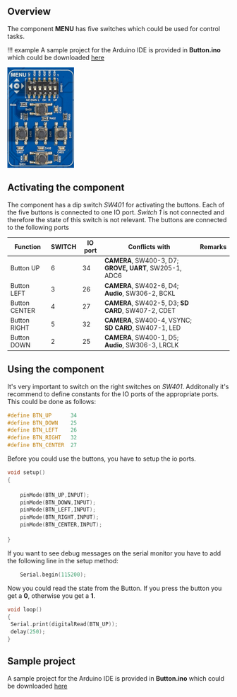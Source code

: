 ## Overview

The component **MENU** has five switches which could be used for control tasks.

!!! example
    A sample project for the Arduino IDE is provided in **Button.ino** which could be downloaded [here](../../source/esp32/Buttons/Buttons.ino)

<img src="/images/esp32/block_menu.png"  width="30%">

## Activating the component
The component has a dip switch *SW401* for activating the buttons. Each of the five buttons is connected to one IO port. *Switch 1* is not connected and therefore the state of this switch is not relevant. The buttons are connected to the following ports

|Function|SWITCH|IO port|Conflicts with|Remarks|
|------------------|----------|----------|----------|----------|
|Button UP|6|34|**CAMERA**, SW400-3, D7; **GROVE, UART**, SW205-1, ADC6
|Button LEFT|3|26|**CAMERA**, SW402-6, D4; **Audio**, SW306-2, BCKL
|Button CENTER|4|27|**CAMERA**, SW402-5, D3; **SD CARD**, SW407-2, CDET
|Button RIGHT|5|32|**CAMERA**, SW400-4, VSYNC; **SD CARD**, SW407-1, LED
|Button DOWN|2|25|**CAMERA**, SW400-1, D5; **Audio**, SW306-3, LRCLK


## Using the component

It's very important to switch on the right switches on *SW401*. Additonally it's recommend to define constants for the IO ports of the appropriate ports. This could be done as follows:

```c
#define BTN_UP      34
#define BTN_DOWN    25
#define BTN_LEFT    26
#define BTN_RIGHT   32
#define BTN_CENTER  27
```

Before you could use the buttons, you have to setup the io ports.

```c
void setup()
{

    pinMode(BTN_UP,INPUT);
    pinMode(BTN_DOWN,INPUT);
    pinMode(BTN_LEFT,INPUT);
    pinMode(BTN_RIGHT,INPUT);
    pinMode(BTN_CENTER,INPUT);

}
```
If you want to see debug messages on the serial monitor you have to add the following line in the setup method:

```c
    Serial.begin(115200);
```

Now you could read the state from the Button. If you press the button you get a **0**, otherwise you get a **1**.

```c
void loop()
{
 Serial.print(digitalRead(BTN_UP));
 delay(250);
}
```

## Sample project

A sample project for the Arduino IDE is provided in **Button.ino** which could be downloaded [here](../../source/esp32/Buttons/Buttons.ino)
